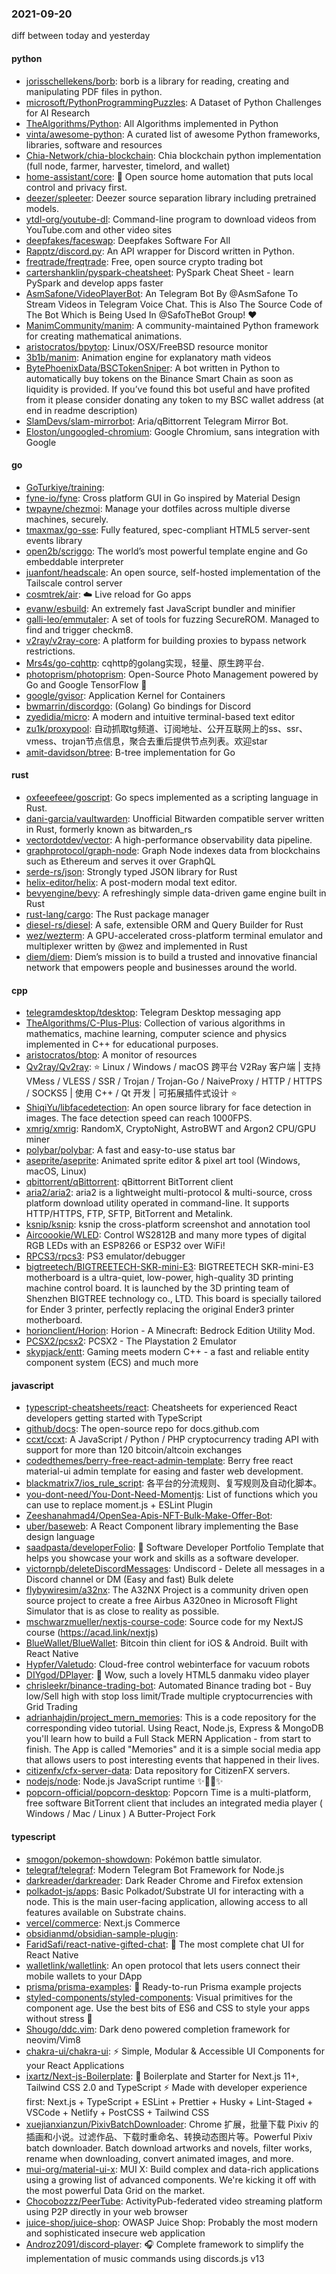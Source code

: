 ### 2021-09-20
diff between today and yesterday

#### python
* [jorisschellekens/borb](https://github.com/jorisschellekens/borb): borb is a library for reading, creating and manipulating PDF files in python.
* [microsoft/PythonProgrammingPuzzles](https://github.com/microsoft/PythonProgrammingPuzzles): A Dataset of Python Challenges for AI Research
* [TheAlgorithms/Python](https://github.com/TheAlgorithms/Python): All Algorithms implemented in Python
* [vinta/awesome-python](https://github.com/vinta/awesome-python): A curated list of awesome Python frameworks, libraries, software and resources
* [Chia-Network/chia-blockchain](https://github.com/Chia-Network/chia-blockchain): Chia blockchain python implementation (full node, farmer, harvester, timelord, and wallet)
* [home-assistant/core](https://github.com/home-assistant/core): 🏡 Open source home automation that puts local control and privacy first.
* [deezer/spleeter](https://github.com/deezer/spleeter): Deezer source separation library including pretrained models.
* [ytdl-org/youtube-dl](https://github.com/ytdl-org/youtube-dl): Command-line program to download videos from YouTube.com and other video sites
* [deepfakes/faceswap](https://github.com/deepfakes/faceswap): Deepfakes Software For All
* [Rapptz/discord.py](https://github.com/Rapptz/discord.py): An API wrapper for Discord written in Python.
* [freqtrade/freqtrade](https://github.com/freqtrade/freqtrade): Free, open source crypto trading bot
* [cartershanklin/pyspark-cheatsheet](https://github.com/cartershanklin/pyspark-cheatsheet): PySpark Cheat Sheet - learn PySpark and develop apps faster
* [AsmSafone/VideoPlayerBot](https://github.com/AsmSafone/VideoPlayerBot): An Telegram Bot By @AsmSafone To Stream Videos in Telegram Voice Chat. This is Also The Source Code of The Bot Which is Being Used In @SafoTheBot Group! ❤️
* [ManimCommunity/manim](https://github.com/ManimCommunity/manim): A community-maintained Python framework for creating mathematical animations.
* [aristocratos/bpytop](https://github.com/aristocratos/bpytop): Linux/OSX/FreeBSD resource monitor
* [3b1b/manim](https://github.com/3b1b/manim): Animation engine for explanatory math videos
* [BytePhoenixData/BSCTokenSniper](https://github.com/BytePhoenixData/BSCTokenSniper): A bot written in Python to automatically buy tokens on the Binance Smart Chain as soon as liquidity is provided. If you’ve found this bot useful and have profited from it please consider donating any token to my BSC wallet address (at end in readme description)
* [SlamDevs/slam-mirrorbot](https://github.com/SlamDevs/slam-mirrorbot): Aria/qBittorrent Telegram Mirror Bot.
* [Eloston/ungoogled-chromium](https://github.com/Eloston/ungoogled-chromium): Google Chromium, sans integration with Google

#### go
* [GoTurkiye/training](https://github.com/GoTurkiye/training): 
* [fyne-io/fyne](https://github.com/fyne-io/fyne): Cross platform GUI in Go inspired by Material Design
* [twpayne/chezmoi](https://github.com/twpayne/chezmoi): Manage your dotfiles across multiple diverse machines, securely.
* [tmaxmax/go-sse](https://github.com/tmaxmax/go-sse): Fully featured, spec-compliant HTML5 server-sent events library
* [open2b/scriggo](https://github.com/open2b/scriggo): The world’s most powerful template engine and Go embeddable interpreter
* [juanfont/headscale](https://github.com/juanfont/headscale): An open source, self-hosted implementation of the Tailscale control server
* [cosmtrek/air](https://github.com/cosmtrek/air): ☁️ Live reload for Go apps
* [evanw/esbuild](https://github.com/evanw/esbuild): An extremely fast JavaScript bundler and minifier
* [galli-leo/emmutaler](https://github.com/galli-leo/emmutaler): A set of tools for fuzzing SecureROM. Managed to find and trigger checkm8.
* [v2ray/v2ray-core](https://github.com/v2ray/v2ray-core): A platform for building proxies to bypass network restrictions.
* [Mrs4s/go-cqhttp](https://github.com/Mrs4s/go-cqhttp): cqhttp的golang实现，轻量、原生跨平台.
* [photoprism/photoprism](https://github.com/photoprism/photoprism): Open-Source Photo Management powered by Go and Google TensorFlow 🌈
* [google/gvisor](https://github.com/google/gvisor): Application Kernel for Containers
* [bwmarrin/discordgo](https://github.com/bwmarrin/discordgo): (Golang) Go bindings for Discord
* [zyedidia/micro](https://github.com/zyedidia/micro): A modern and intuitive terminal-based text editor
* [zu1k/proxypool](https://github.com/zu1k/proxypool): 自动抓取tg频道、订阅地址、公开互联网上的ss、ssr、vmess、trojan节点信息，聚合去重后提供节点列表。欢迎star
* [amit-davidson/btree](https://github.com/amit-davidson/btree): B-tree implementation for Go

#### rust
* [oxfeeefeee/goscript](https://github.com/oxfeeefeee/goscript): Go specs implemented as a scripting language in Rust.
* [dani-garcia/vaultwarden](https://github.com/dani-garcia/vaultwarden): Unofficial Bitwarden compatible server written in Rust, formerly known as bitwarden_rs
* [vectordotdev/vector](https://github.com/vectordotdev/vector): A high-performance observability data pipeline.
* [graphprotocol/graph-node](https://github.com/graphprotocol/graph-node): Graph Node indexes data from blockchains such as Ethereum and serves it over GraphQL
* [serde-rs/json](https://github.com/serde-rs/json): Strongly typed JSON library for Rust
* [helix-editor/helix](https://github.com/helix-editor/helix): A post-modern modal text editor.
* [bevyengine/bevy](https://github.com/bevyengine/bevy): A refreshingly simple data-driven game engine built in Rust
* [rust-lang/cargo](https://github.com/rust-lang/cargo): The Rust package manager
* [diesel-rs/diesel](https://github.com/diesel-rs/diesel): A safe, extensible ORM and Query Builder for Rust
* [wez/wezterm](https://github.com/wez/wezterm): A GPU-accelerated cross-platform terminal emulator and multiplexer written by @wez and implemented in Rust
* [diem/diem](https://github.com/diem/diem): Diem’s mission is to build a trusted and innovative financial network that empowers people and businesses around the world.

#### cpp
* [telegramdesktop/tdesktop](https://github.com/telegramdesktop/tdesktop): Telegram Desktop messaging app
* [TheAlgorithms/C-Plus-Plus](https://github.com/TheAlgorithms/C-Plus-Plus): Collection of various algorithms in mathematics, machine learning, computer science and physics implemented in C++ for educational purposes.
* [aristocratos/btop](https://github.com/aristocratos/btop): A monitor of resources
* [Qv2ray/Qv2ray](https://github.com/Qv2ray/Qv2ray): ⭐ Linux / Windows / macOS 跨平台 V2Ray 客户端 | 支持 VMess / VLESS / SSR / Trojan / Trojan-Go / NaiveProxy / HTTP / HTTPS / SOCKS5 | 使用 C++ / Qt 开发 | 可拓展插件式设计 ⭐
* [ShiqiYu/libfacedetection](https://github.com/ShiqiYu/libfacedetection): An open source library for face detection in images. The face detection speed can reach 1000FPS.
* [xmrig/xmrig](https://github.com/xmrig/xmrig): RandomX, CryptoNight, AstroBWT and Argon2 CPU/GPU miner
* [polybar/polybar](https://github.com/polybar/polybar): A fast and easy-to-use status bar
* [aseprite/aseprite](https://github.com/aseprite/aseprite): Animated sprite editor & pixel art tool (Windows, macOS, Linux)
* [qbittorrent/qBittorrent](https://github.com/qbittorrent/qBittorrent): qBittorrent BitTorrent client
* [aria2/aria2](https://github.com/aria2/aria2): aria2 is a lightweight multi-protocol & multi-source, cross platform download utility operated in command-line. It supports HTTP/HTTPS, FTP, SFTP, BitTorrent and Metalink.
* [ksnip/ksnip](https://github.com/ksnip/ksnip): ksnip the cross-platform screenshot and annotation tool
* [Aircoookie/WLED](https://github.com/Aircoookie/WLED): Control WS2812B and many more types of digital RGB LEDs with an ESP8266 or ESP32 over WiFi!
* [RPCS3/rpcs3](https://github.com/RPCS3/rpcs3): PS3 emulator/debugger
* [bigtreetech/BIGTREETECH-SKR-mini-E3](https://github.com/bigtreetech/BIGTREETECH-SKR-mini-E3): BIGTREETECH SKR-mini-E3 motherboard is a ultra-quiet, low-power, high-quality 3D printing machine control board. It is launched by the 3D printing team of Shenzhen BIGTREE technology co., LTD. This board is specially tailored for Ender 3 printer, perfectly replacing the original Ender3 printer motherboard.
* [horionclient/Horion](https://github.com/horionclient/Horion): Horion - A Minecraft: Bedrock Edition Utility Mod.
* [PCSX2/pcsx2](https://github.com/PCSX2/pcsx2): PCSX2 - The Playstation 2 Emulator
* [skypjack/entt](https://github.com/skypjack/entt): Gaming meets modern C++ - a fast and reliable entity component system (ECS) and much more

#### javascript
* [typescript-cheatsheets/react](https://github.com/typescript-cheatsheets/react): Cheatsheets for experienced React developers getting started with TypeScript
* [github/docs](https://github.com/github/docs): The open-source repo for docs.github.com
* [ccxt/ccxt](https://github.com/ccxt/ccxt): A JavaScript / Python / PHP cryptocurrency trading API with support for more than 120 bitcoin/altcoin exchanges
* [codedthemes/berry-free-react-admin-template](https://github.com/codedthemes/berry-free-react-admin-template): Berry free react material-ui admin template for easing and faster web development.
* [blackmatrix7/ios_rule_script](https://github.com/blackmatrix7/ios_rule_script): 各平台的分流规则、复写规则及自动化脚本。
* [you-dont-need/You-Dont-Need-Momentjs](https://github.com/you-dont-need/You-Dont-Need-Momentjs): List of functions which you can use to replace moment.js + ESLint Plugin
* [Zeeshanahmad4/OpenSea-Apis-NFT-Bulk-Make-Offer-Bot](https://github.com/Zeeshanahmad4/OpenSea-Apis-NFT-Bulk-Make-Offer-Bot): 
* [uber/baseweb](https://github.com/uber/baseweb): A React Component library implementing the Base design language
* [saadpasta/developerFolio](https://github.com/saadpasta/developerFolio): 🚀 Software Developer Portfolio Template that helps you showcase your work and skills as a software developer.
* [victornpb/deleteDiscordMessages](https://github.com/victornpb/deleteDiscordMessages): Undiscord - Delete all messages in a Discord channel or DM (Easy and fast) Bulk delete
* [flybywiresim/a32nx](https://github.com/flybywiresim/a32nx): The A32NX Project is a community driven open source project to create a free Airbus A320neo in Microsoft Flight Simulator that is as close to reality as possible.
* [mschwarzmueller/nextjs-course-code](https://github.com/mschwarzmueller/nextjs-course-code): Source code for my NextJS course (https://acad.link/nextjs)
* [BlueWallet/BlueWallet](https://github.com/BlueWallet/BlueWallet): Bitcoin thin client for iOS & Android. Built with React Native
* [Hypfer/Valetudo](https://github.com/Hypfer/Valetudo): Cloud-free control webinterface for vacuum robots
* [DIYgod/DPlayer](https://github.com/DIYgod/DPlayer): 🍭 Wow, such a lovely HTML5 danmaku video player
* [chrisleekr/binance-trading-bot](https://github.com/chrisleekr/binance-trading-bot): Automated Binance trading bot - Buy low/Sell high with stop loss limit/Trade multiple cryptocurrencies with Grid Trading
* [adrianhajdin/project_mern_memories](https://github.com/adrianhajdin/project_mern_memories): This is a code repository for the corresponding video tutorial. Using React, Node.js, Express & MongoDB you'll learn how to build a Full Stack MERN Application - from start to finish. The App is called "Memories" and it is a simple social media app that allows users to post interesting events that happened in their lives.
* [citizenfx/cfx-server-data](https://github.com/citizenfx/cfx-server-data): Data repository for CitizenFX servers.
* [nodejs/node](https://github.com/nodejs/node): Node.js JavaScript runtime ✨🐢🚀✨
* [popcorn-official/popcorn-desktop](https://github.com/popcorn-official/popcorn-desktop): Popcorn Time is a multi-platform, free software BitTorrent client that includes an integrated media player ( Windows / Mac / Linux ) A Butter-Project Fork

#### typescript
* [smogon/pokemon-showdown](https://github.com/smogon/pokemon-showdown): Pokémon battle simulator.
* [telegraf/telegraf](https://github.com/telegraf/telegraf): Modern Telegram Bot Framework for Node.js
* [darkreader/darkreader](https://github.com/darkreader/darkreader): Dark Reader Chrome and Firefox extension
* [polkadot-js/apps](https://github.com/polkadot-js/apps): Basic Polkadot/Substrate UI for interacting with a node. This is the main user-facing application, allowing access to all features available on Substrate chains.
* [vercel/commerce](https://github.com/vercel/commerce): Next.js Commerce
* [obsidianmd/obsidian-sample-plugin](https://github.com/obsidianmd/obsidian-sample-plugin): 
* [FaridSafi/react-native-gifted-chat](https://github.com/FaridSafi/react-native-gifted-chat): 💬 The most complete chat UI for React Native
* [walletlink/walletlink](https://github.com/walletlink/walletlink): An open protocol that lets users connect their mobile wallets to your DApp
* [prisma/prisma-examples](https://github.com/prisma/prisma-examples): 🚀 Ready-to-run Prisma example projects
* [styled-components/styled-components](https://github.com/styled-components/styled-components): Visual primitives for the component age. Use the best bits of ES6 and CSS to style your apps without stress 💅
* [Shougo/ddc.vim](https://github.com/Shougo/ddc.vim): Dark deno powered completion framework for neovim/Vim8
* [chakra-ui/chakra-ui](https://github.com/chakra-ui/chakra-ui): ⚡️ Simple, Modular & Accessible UI Components for your React Applications
* [ixartz/Next-js-Boilerplate](https://github.com/ixartz/Next-js-Boilerplate): 🚀 Boilerplate and Starter for Next.js 11+, Tailwind CSS 2.0 and TypeScript ⚡️ Made with developer experience first: Next.js + TypeScript + ESLint + Prettier + Husky + Lint-Staged + VSCode + Netlify + PostCSS + Tailwind CSS
* [xuejianxianzun/PixivBatchDownloader](https://github.com/xuejianxianzun/PixivBatchDownloader): Chrome 扩展，批量下载 Pixiv 的插画和小说。过滤作品、下载时重命名、转换动态图片等。Powerful Pixiv batch downloader. Batch download artworks and novels, filter works, rename when downloading, convert animated images, and more.
* [mui-org/material-ui-x](https://github.com/mui-org/material-ui-x): MUI X: Build complex and data-rich applications using a growing list of advanced components. We're kicking it off with the most powerful Data Grid on the market.
* [Chocobozzz/PeerTube](https://github.com/Chocobozzz/PeerTube): ActivityPub-federated video streaming platform using P2P directly in your web browser
* [juice-shop/juice-shop](https://github.com/juice-shop/juice-shop): OWASP Juice Shop: Probably the most modern and sophisticated insecure web application
* [Androz2091/discord-player](https://github.com/Androz2091/discord-player): 🎧 Complete framework to simplify the implementation of music commands using discords.js v13
